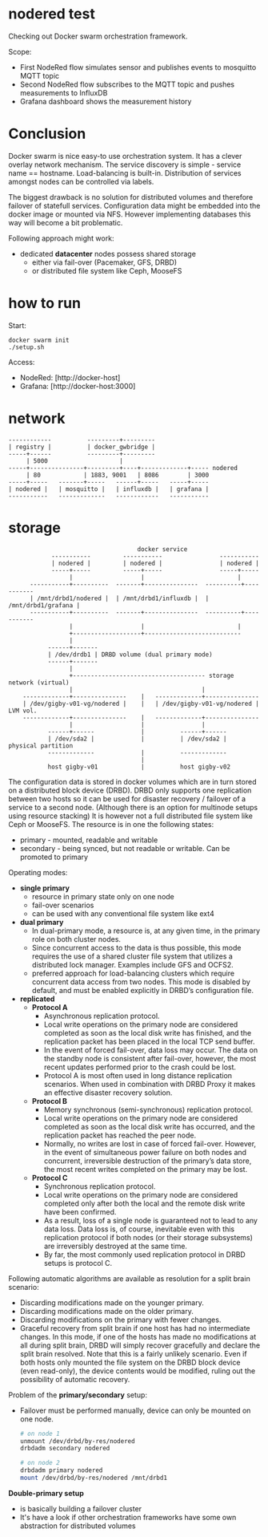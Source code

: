 # nodered test

Checking out Docker swarm orchestration framework.

Scope:
* First NodeRed flow simulates sensor and publishes events to mosquitto MQTT topic
* Second NodeRed flow subscribes to the MQTT topic and pushes measurements to InfluxDB
* Grafana dashboard shows the measurement history

# Conclusion

Docker swarm is nice easy-to use orchestration system. It has a clever overlay network mechanism. The service discovery is simple - service name == hostname. Load-balancing is built-in. Distribution of services amongst nodes can be controlled via labels.

The biggest drawback is no solution for distributed volumes and therefore failover of statefull services. Configuration data might be embedded into the docker image or mounted via NFS. However implementing databases this way will become a bit problematic.

Following approach might work:
* dedicated **datacenter** nodes possess shared storage
  * either via fail-over (Pacemaker, GFS, DRBD)
  * or distributed file system like Ceph, MooseFS

# how to run

Start:
```
docker swarm init
./setup.sh
```

Access:
* NodeRed: [http://docker-host]
* Grafana: [http://docker-host:3000]

# network
```
------------          ---------+---------
| registry |          | docker_gwbridge |
-----+------          ---------+---------
     | 5000                    |
-----+---------------+---------+----+-------------+----- nodered
     | 80            | 1883, 9001   | 8086        | 3000
-----+-----   -------+-----   ------+-----   -----+-----
| nodered |   | mosquitto |   | influxdb |   | grafana |
-----------   -------------   ------------   -----------
```

# storage

```
                                    docker service
            -----------         -----------                -----------
            | nodered |         | nodered |                | nodered | 
            -----+-----         -----+-----                -----+-----
                 |                   |                          |
      -----------+----------  -------+---------------  ----------+-----------
      | /mnt/drbd1/nodered |  | /mnt/drbd1/influxdb |  | /mnt/drbd1/grafana | 
      -----------+----------  -------+---------------  ----------+-----------
                 |                   |                          |
                 +-------------------+---------------------------
                 |                                    
           ------+-------
           | /dev/drdb1 | DRBD volume (dual primary mode)
           ------+-------
                 |
                 +------------------------------------- storage network (virtual)
                 |                                    |
    -------------+---------------    |   -------------+---------------
    | /dev/gigby-v01-vg/nodered |    |   | /dev/gigby-v01-vg/nodered | LVM vol. 
    -------------+---------------    |   -------------+---------------
                 |                   |                |
           ------+------             |          ------+------
           | /dev/sda2 |             |          | /dev/sda2 |  physical partition
           -------------             |          -------------
                                     |
           host gigby-v01            |          host gigby-v02
```

The configuration data is stored in docker volumes which are in turn stored on a distributed block device (DRBD).
DRBD only supports one replication between two hosts so it can be used for disaster recovery / failover of a service to a second node. (Although there is an option for multinode setups using resource stacking)
It is however not a full distributed file system like Ceph or MooseFS.
The resource is in one the following states:
* primary - mounted, readable and writable
* secondary - being synced, but not readable or writable. Can be promoted to primary

Operating modes:
* **single primary**
  * resource in primary state only on one node
  * fail-over scenarios
  * can be used with any conventional file system like ext4
* **dual primary**
  * In dual-primary mode, a resource is, at any given time, in the primary role on both cluster nodes. 
  * Since concurrent access to the data is thus possible, this mode requires the use of a shared cluster file system that utilizes a distributed lock manager. Examples include GFS and OCFS2.
  * preferred approach for load-balancing clusters which require concurrent data access from two nodes. This mode is disabled by default, and must be enabled explicitly in DRBD’s configuration file.
* **replicated**
  * **Protocol A**
    * Asynchronous replication protocol. 
    * Local write operations on the primary node are considered completed as soon as the local disk write has finished, and the replication packet has been placed in the local TCP send buffer. 
    * In the event of forced fail-over, data loss may occur. The data on the standby node is consistent after fail-over, however, the most recent updates performed prior to the crash could be lost. 
    * Protocol A is most often used in long distance replication scenarios. When used in combination with DRBD Proxy it makes an effective disaster recovery solution.
  * **Protocol B**
    * Memory synchronous (semi-synchronous) replication protocol. 
    * Local write operations on the primary node are considered completed as soon as the local disk write has occurred, and the replication packet has reached the peer node. 
    * Normally, no writes are lost in case of forced fail-over. However, in the event of simultaneous power failure on both nodes and concurrent, irreversible destruction of the primary’s data store, the most recent writes completed on the primary may be lost.
  * **Protocol C**
    * Synchronous replication protocol. 
    * Local write operations on the primary node are considered completed only after both the local and the remote disk write have been confirmed. 
    * As a result, loss of a single node is guaranteed not to lead to any data loss. Data loss is, of course, inevitable even with this replication protocol if both nodes (or their storage subsystems) are irreversibly destroyed at the same time.
    * By far, the most commonly used replication protocol in DRBD setups is protocol C.

Following automatic algorithms are available as resolution for a split brain scenario:
* Discarding modifications made on the younger primary. 
* Discarding modifications made on the older primary. 
* Discarding modifications on the primary with fewer changes. 
* Graceful recovery from split brain if one host has had no intermediate changes. In this mode, if one of the hosts has made no modifications at all during split brain, DRBD will simply recover gracefully and declare the split brain resolved. Note that this is a fairly unlikely scenario. Even if both hosts only mounted the file system on the DRBD block device (even read-only), the device contents would be modified, ruling out the possibility of automatic recovery.

Problem of the **primary/secondary** setup:
* Failover must be performed manually, device can only be mounted on one node.
  ```bash
  # on node 1
  unmount /dev/drbd/by-res/nodered
  drbdadm secondary nodered

  # on node 2
  drbdadm primary nodered
  mount /dev/drbd/by-res/nodered /mnt/drbd1
  ```

**Double-primary setup**
* is basically building a failover cluster
* lt's have a look if other orchestration frameworks have some own abstraction for distributed volumes